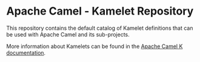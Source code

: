 # Apache Camel - Kamelet Repository

This repository contains the default catalog of Kamelet definitions that can be used with Apache Camel and its sub-projects.

More information about Kamelets can be found in the [Apache Camel K documentation](https://camel.apache.org/camel-k/latest/kamelets/kamelets.html).

